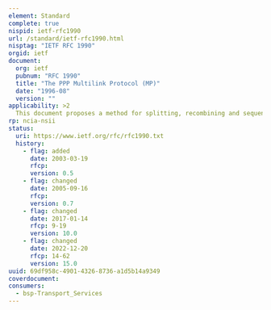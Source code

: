 ```yaml
---
element: Standard
complete: true
nispid: ietf-rfc1990
url: /standard/ietf-rfc1990.html
nisptag: "IETF RFC 1990"
orgid: ietf
document:
  org: ietf
  pubnum: "RFC 1990"
  title: "The PPP Multilink Protocol (MP)"
  date: "1996-08"
  version: ""
applicability: >2
  This document proposes a method for splitting, recombining and sequencing datagrams across multiple logical data links. This work was originally motivated by the desire to exploit multiple bearer channels in ISDN, but is equally applicable to any situation in which multiple PPP links connect two systems, including async links. This is accomplished by means of new PPP [2] options and protocols.
rp: ncia-nsii
status:
  uri: https://www.ietf.org/rfc/rfc1990.txt
  history: 
    - flag: added
      date: 2003-03-19
      rfcp: 
      version: 0.5
    - flag: changed
      date: 2005-09-16
      rfcp: 
      version: 0.7
    - flag: changed
      date: 2017-01-14
      rfcp: 9-19
      version: 10.0
    - flag: changed
      date: 2022-12-20
      rfcp: 14-62
      version: 15.0
uuid: 69df958c-4901-4326-8736-a1d5b14a9349
coverdocument:
consumers:
  - bsp-Transport_Services
---
```


